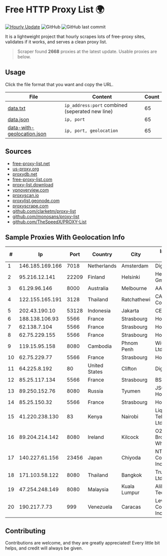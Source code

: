 
# Free HTTP Proxy List 🌍

[![Hourly Update](https://github.com/mertguvencli/http-proxy-list/actions/workflows/main.yml/badge.svg?branch=main)](https://github.com/mertguvencli/http-proxy-list/actions/workflows/main.yml)
![GitHub](https://img.shields.io/github/license/mertguvencli/http-proxy-list)
![GitHub last commit](https://img.shields.io/github/last-commit/mertguvencli/http-proxy-list)

It is a lightweight project that hourly scrapes lots of free-proxy sites, validates if it works, and serves a clean proxy list.


> Scraper found **2668** proxies at the latest update. Usable proxies are below.

## Usage

Click the file format that you want and copy the URL.


|File|Content|Count|
|----|-------|-----|
|[data.txt](https://raw.githubusercontent.com/mertguvencli/http-proxy-list/main/proxy-list/data.txt)|`ip_address:port` combined (seperated new line)|65|
|[data.json](https://raw.githubusercontent.com/mertguvencli/http-proxy-list/main/proxy-list/data.json)|`ip, port`|65|
|[data-with-geolocation.json](https://raw.githubusercontent.com/mertguvencli/http-proxy-list/main/proxy-list/data-with-geolocation.json)|`ip, port, geolocation`|65|

## Sources

* [free-proxy-list.net](https://free-proxy-list.net)
* [us-proxy.org](https://www.us-proxy.org)
* [proxydb.net](http://proxydb.net)
* [free-proxy-list.com](https://free-proxy-list.com/?page=&port=&type%5B%5D=http&type%5B%5D=https&up_time=0&search=Search)
* [proxy-list.download](https://www.proxy-list.download/HTTP)
* [vpnoverview.com](https://vpnoverview.com/privacy/anonymous-browsing/free-proxy-servers)
* [proxyscan.io](https://www.proxyscan.io)
* [proxylist.geonode.com](https://proxylist.geonode.com/api/proxy-list?limit=300&page=1&sort_by=lastChecked&sort_type=desc&protocols=http,https)
* [proxyscrape.com](https://api.proxyscrape.com/v2/?request=displayproxies&protocol=http&timeout=10000&country=all&ssl=all&anonymity=all)
* [github.com/clarketm/proxy-list](https://raw.githubusercontent.com/clarketm/proxy-list/master/proxy-list-raw.txt)
* [github.com/monosans/proxy-list](https://raw.githubusercontent.com/monosans/proxy-list/main/proxies/http.txt)
* [github.com/TheSpeedX/PROXY-List](https://raw.githubusercontent.com/TheSpeedX/PROXY-List/master/http.txt)


## Sample Proxies With Geolocation Info

|#|Ip|Port|Country|City|Internet Service Provider|
|-|--|----|-------|----|-------------------------|
|1|146.185.169.166|7018|Netherlands|Amsterdam|DigitalOcean, LLC|
|2|95.216.12.141|22209|Finland|Helsinki|Hetzner Online GmbH|
|3|61.29.96.146|8000|Australia|Melbourne|AAPT Limited|
|4|122.155.165.191|3128|Thailand|Ratchathewi|CAT Telecom Public Company Limited|
|5|202.43.190.10|53128|Indonesia|Jakarta|CEPATNET|
|6|188.138.106.93|5566|France|Strasbourg|Host Europe GmbH|
|7|62.138.7.104|5566|France|Strasbourg|Host Europe Group|
|8|62.75.229.155|5566|France|Strasbourg|Host Europe GmbH|
|9|119.15.95.158|8080|Cambodia|Phnom Penh|WiCAM Corporation Ltd|
|10|62.75.229.77|5566|France|Strasbourg|Host Europe GmbH|
|11|64.225.8.192|80|United States|Clifton|DigitalOcean, LLC|
|12|85.25.117.134|5566|France|Strasbourg|BSB-SERVICE|
|13|89.250.152.76|8080|Russia|Tyumen|JSC "ER-Telecom Holding"|
|14|85.25.150.32|5566|France|Strasbourg|Host Europe GmbH|
|15|41.220.238.130|83|Kenya|Nairobi|Liquid Telecommunications Ltd|
|16|89.204.214.142|8080|Ireland|Kilcock|O2 Ireland Fixed Broadband - Eircom White Label|
|17|140.227.61.156|23456|Japan|Chiyoda|NTT PC Communications, Inc.|
|18|171.103.58.122|8080|Thailand|Bangkok|True Internet Co., Ltd.|
|19|47.254.248.149|8080|Malaysia|Kuala Lumpur|Alibaba (US) Technology Co., Ltd.|
|20|190.217.7.73|999|Venezuela|Caracas|Level 3 Communications, Inc.|



## Contributing

Contributions are welcome, and they are greatly appreciated! Every
little bit helps, and credit will always be given.


